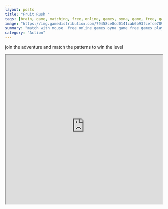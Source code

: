 ```yaml
---
layout: posts
title: "Fruit Rush "
tags: [brain, game, matching, free, online, games, oyna, game, free, games, play, play, games]
image: "https://img.gamedistribution.com/79458ce8cd0141cab6b93fcefce78923.jpg"
summary: "match with mouse  free online games oyna game free games play play games"
category: "Action"
---
```


join the adventure and match the patterns to win the level

<iframe width="100%" height="480px;" src="https://html5.gamedistribution.com/79458ce8cd0141cab6b93fcefce78923/"></iframe>